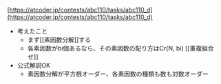 
[https://atcoder.jp/contests/abc110/tasks/abc110_d](https://atcoder.jp/contests/abc110/tasks/abc110_d)
- 考えたこと
    - まず[[素因数分解]]する
    - 各素因数がbi個あるなら、その素因数の配り方はCr(N, bi) [[重複組合せ]]
- 公式解説OK
    - 素因数分解が平方根オーダー、各素因数の種類も数も対数オーダー

